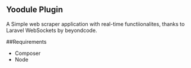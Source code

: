 ## Yoodule Plugin
A Simple web scraper application with real-time functiionalites, thanks to Laravel WebSockets by beyondcode.

##Requirements
<ul>
<li>Composer</li>
<li>Node</li>
</ul>
